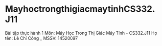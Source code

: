 # MayhoctrongthigiacmaytinhCS332.J11
Bài tập thực hành 1
Môn: Máy Học Trong Thị Giác Máy Tính - CS332.J11
Họ tên: Lê Chí Công _ MSSV: 14520097
